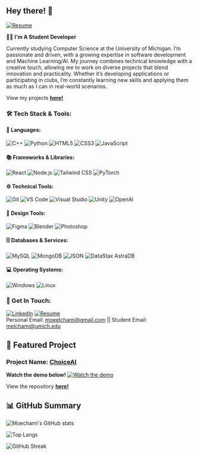 ## Hey there! 👋
[![Resume](https://img.shields.io/badge/-Resume-000000?style=for-the-badge&logo=googledrive&logoColor=white)](https://drive.google.com/file/d/1g-sl45L4AmqzdagwFj8yoHYV6zjKRAqU/view?usp=sharing)

👨‍🎓 **I'm A Student Developer**

Currently studying Computer Science at the University of Michigan. I’m passionate and driven, with a growing expertise in software development and Machine Learning/AI. My journey combines technical knowledge with a creative touch, allowing me to work on diverse projects that blend innovation and practicality. Whether it’s developing applications or participating in clubs, I’m constantly learning new skills and applying them as much as I can in real-world scenarios.

View my projects [**here!**](https://github.com/moechami?tab=repositories)

### 🛠 Tech Stack & Tools:

#### 🚀 Languages:
![C++](https://img.shields.io/badge/-C++-00599C?style=for-the-badge&logo=c%2B%2B&logoColor=white)
![Python](https://img.shields.io/badge/-Python-3776AB?style=for-the-badge&logo=python&logoColor=white)
![HTML5](https://img.shields.io/badge/-HTML5-E34F26?style=for-the-badge&logo=html5&logoColor=white)
![CSS3](https://img.shields.io/badge/-CSS3-1572B6?style=for-the-badge&logo=css3)
![JavaScript](https://img.shields.io/badge/-JavaScript-F7DF1E?style=for-the-badge&logo=javascript&logoColor=black)


#### 📚 Frameworks & Libraries:
![React](https://img.shields.io/badge/-React-61DAFB?style=for-the-badge&logo=react&logoColor=white)
![Node.js](https://img.shields.io/badge/-Node.js-339933?style=for-the-badge&logo=nodedotjs&logoColor=white)
![Tailwind CSS](https://img.shields.io/badge/-Tailwind%20CSS-06B6D4?style=for-the-badge&logo=tailwindcss&logoColor=white)
![PyTorch](https://img.shields.io/badge/-PyTorch-EE4C2C?style=for-the-badge&logo=pytorch&logoColor=white)

#### ⚙️ Technical Tools:
![Git](https://img.shields.io/badge/-Git-F05032?style=for-the-badge&logo=git&logoColor=white)
![VS Code](https://img.shields.io/badge/-VS%20Code-007ACC?style=for-the-badge&logo=visualstudiocode&logoColor=white)
![Visual Studio](https://img.shields.io/badge/-Visual%20Studio-5C2D91?style=for-the-badge&logo=visualstudio&logoColor=white)
![Unity](https://img.shields.io/badge/-Unity-000000?style=for-the-badge&logo=unity&logoColor=white)
![OpenAI](https://img.shields.io/badge/-OpenAI-412991?style=for-the-badge&logo=openai&logoColor=white)

#### 🎨 Design Tools:
![Figma](https://img.shields.io/badge/-Figma-F24E1E?style=for-the-badge&logo=figma&logoColor=white)
![Blender](https://img.shields.io/badge/-Blender-F5792A?style=for-the-badge&logo=blender&logoColor=white)
![Photoshop](https://img.shields.io/badge/-Adobe%20Photoshop-31A8FF?style=for-the-badge&logo=adobephotoshop&logoColor=white)

#### 🗄 Databases & Services:
![MySQL](https://img.shields.io/badge/-MySQL-4479A1?style=for-the-badge&logo=mysql&logoColor=white)
![MongoDB](https://img.shields.io/badge/-MongoDB-47A248?style=for-the-badge&logo=mongodb&logoColor=white)
![JSON](https://img.shields.io/badge/-JSON-000000?style=for-the-badge&logo=json&logoColor=white)
![DataStax AstraDB](https://img.shields.io/badge/-DataStax%20AstraDB-29A0DB?style=for-the-badge&logo=datastax&logoColor=white)

#### 💻 Operating Systems:
![Windows](https://img.shields.io/badge/-Windows-0078D6?style=for-the-badge&logo=windows&logoColor=white)
![Linux](https://img.shields.io/badge/-Linux-FCC624?style=for-the-badge&logo=linux&logoColor=black)

### 💼 Get In Touch:
[![LinkedIn](https://img.shields.io/badge/-LinkedIn-0A66C2?style=for-the-badge&logo=linkedin&logoColor=white)](https://www.linkedin.com/in/moecham/)
[![Resume](https://img.shields.io/badge/-Resume-000000?style=for-the-badge&logo=googledrive&logoColor=white)](https://drive.google.com/file/d/1g-sl45L4AmqzdagwFj8yoHYV6zjKRAqU/view?usp=sharing)
<br>Personal Email: moeelchami@gmail.com || Student Email: melchami@umich.edu

## 🌟 Featured Project

### Project Name: [ChoiceAI](https://choicegame.vip/)

**Watch the demo below!**
[![Watch the demo](https://img.youtube.com/vi/8YAUm8P8uII/maxresdefault.jpg)](https://www.youtube.com/watch?v=8YAUm8P8uII)

View the repository [**here!**](https://github.com/moechami/choice-game)

## 📊 GitHub Summary

![Moechami's GitHub stats](https://github-readme-stats.vercel.app/api?username=moechami&show_icons=true&theme=radical)

![Top Langs](https://github-readme-stats.vercel.app/api/top-langs/?username=moechami&layout=compact&theme=radical)

![GitHub Streak](https://github-readme-streak-stats.herokuapp.com/?user=moechami&theme=radical)

